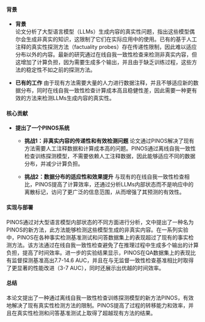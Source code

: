 #### 背景
- **背景**       
    论文分析了大型语言模型（LLMs）生成内容的真实性问题，指出这些模型偶尔会生成非真实的知识，这限制了它们在实际应用中的使用。已有的基于人工注释的真实性探测方法（factuality probes）存在传递性限制，因此难以适应分布以外的内容。最新的研究通过在线自我一致性检查来检测非真实内容，但这增加了计算负担，因为需要生成多个输出，并且由于缺乏训练过程，这些方法的稳定性不如之前的探测方法。

- **已有的工作**
    由于现有方法需要大量的人力进行数据注释，并且不够适应新的数据分布，同时在线自我一致性检查计算成本高且稳健性差，因此需要一种更有效的方法来检测LLMs生成内容的真实性。

#### 核心贡献
- **提出了一个PINOS系统**
    - **挑战1：非真实内容的传递性和有效检测问题**
        论文通过PINOS解决了现有方法需要人工注释数据和计算成本高的问题。PINOS通过离线自我一致性检查训练探测模型，不需要依赖人工注释数据，因此能够适应不同的数据分布，并减少计算负担。

    - **挑战2：数据分布的适应性和效果提升**
        与现有的在线自我一致性检查相比，PINOS提高了计算效率，还通过分析LLMs内部状态而不是响应中的离散标记，访问了更广泛的信息范围，从而增强了其预测的有效性。

#### 实现与部署
PINOS通过对大型语言模型内部状态的不同方面进行分析，文中提出了一种名为PINOS的新方法，此方法能够检测这些模型生成的非真实内容。在一系列实验中，PINOS在各种事实检测基准测试和问答数据集上的表现超过了现有的事实检测方法。该方法通过在线自我一致性检查避免了在推理过程中生成多个输出的计算负担，提高了时间效率。进一步的实验结果显示，PINOS在QA数据集上的表现比有监督探测基准高出7.7-14.6 AUC，并且在与无监督一致性检查基准相比时取得了更显著的性能改进（3-7 AUC），同时还展示出优越的时间效率。

#### 总结
本论文提出了一种通过离线自我一致性检查训练探测模型的新方法PINOS，有效地解决了现有真实性检测方法的限制。PINOS提高了过程的转移能力和效率，并且在真实性检测和问答基准测试上取得了超越现有方法的结果。